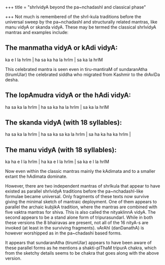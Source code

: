 +++
title = "shrIvidyA beyond the pa~nchadashI and classical phase"

+++
Not much is remembered of the shrI-kula traditions before the universal
sweep by the pa\~nchadashI and structurally related mantras, like manu
vidyA or skanda vidyA. These may be termed the classical shrIvidyA
mantras and examples include:  

## The manmatha vidyA or kAdi vidyA:  

ka e I la hrIm | ha sa ka ha la hrIm | sa ka la hrIM  

This celebrated mantra is seen even in tiru-mantiraM of sundaranAtha
(tirumUlar) the celebrated siddha who migrated from Kashmir to the
drAviDa desha.  

## The lopAmudra vidyA or the hAdi vidyA:  

ha sa ka la hrIm | ha sa ka ha la hrIm | sa ka la hrIM  

## The skanda vidyA (with 18 syllables):  
ha sa ka la hrIm | ha sa ka sa ka la hrIm | sa ha ka ha ka hrIm |  

## The manu vidyA (with 18 syllables):  
ka ha e I la hrIm | ha ka e I la hrIm | sa ka e I la hrIM  

Now even within the classic mantras mainly the kAdimata and to a smaller
extant the hAdimata dominate.

However, there are two independent mantras of shrIkula that appear to
have existed as parallel shrIvidyA traditions before the
pa\~nchadashI-like formulae became universal. Only fragments of these
texts now survive giving the minimal sketch of mantraic deployment. One
of them appears to parallel the archaic kubjikA tradition, where the
mantras are combined with five vaktra mantras for shiva. This is also
called the nityaklinnA vidyA. The second appears to be a stand alone
form of tripurasundarI. While in both these versions the 8 bhairavas are
present, not all of the 16 nityA-s are invoked (at least in the
surviving fragments). vArAhI (danDanathA) is however worshipped as in
the pa\~chadashi based forms.

It appears that sundaranAtha (tirumUlar) appears to have been aware of
these parallel forms as he mentions a shakti-pIThaM tripurA chakra,
which from the sketchy details seems to be chakra that goes along with
the above version.
